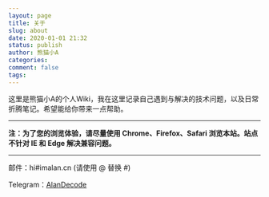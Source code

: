 ```yaml
---
layout: page
title: 关于
slug: about
date: 2020-01-01 21:32
status: publish
author: 熊猫小A
categories:
comment: false 
tags: 
---
```


这里是熊猫小A的个人Wiki，我在这里记录自己遇到与解决的技术问题，以及日常折腾笔记。希望能给你带来一点帮助。

---

**注：为了您的浏览体验，请尽量使用 Chrome、Firefox、Safari 浏览本站。站点不针对 IE 和 Edge 解决兼容问题。**

------

邮件：hi#imalan.cn (请使用 @ 替换 #)

Telegram：[AlanDecode](https://t.me/alandecode)